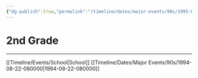 ```yaml
---
{"dg-publish":true,"permalink":"/timeline/dates/major-events/90s/1993-08-23-080000/","dgHomeLink":true,"dgPassFrontmatter":false}
---
```


# 2nd Grade


---

[[Timeline/Events/School|School]]
[[Timeline/Dates/Major Events/90s/1994-08-22-080000|1994-08-22-080000]]
